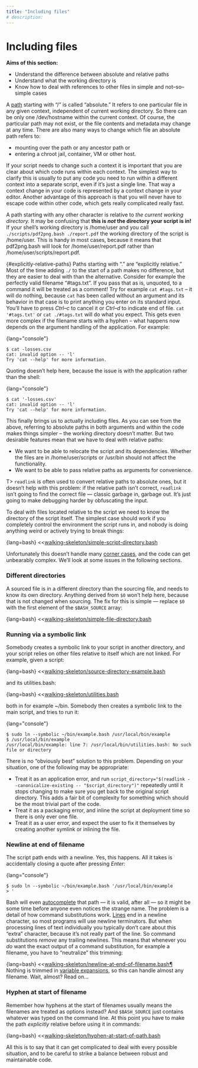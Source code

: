 ```yaml
---
title: "Including files"
# description:
---
```


# Including files


**Aims of this section:**

- Understand the difference between absolute and relative paths
- Understand what the working directory is
- Know how to deal with references to other files in simple and not–so–simple cases

A [path](#path) starting with “/” is called “absolute.” It refers to one particular file in any given context, independent of current working directory. So there can be only one /dev/hostname within the current context. Of course, the particular path may not exist, or the file contents and metadata may change at any time. There are also many ways to change which file an absolute path refers to:

- mounting over the path or any ancestor path or
- entering a chroot jail, container, VM or other host.

If your script needs to change such a context it is important that you are clear about which code runs within each context. The simplest way to clarify this is usually to put any code you need to run within a different context into a separate script, even if it’s just a single line. That way a context change in your code is represented by a context change in your editor. Another advantage of this approach is that you will never have to escape code within other code, which gets really complicated really fast.

A path starting with any other character is relative to *the current working directory.* It may be confusing that **this is *not* the directory your script is in!** If your shell’s working directory is /home/user and you call `./scripts/pdf2png.bash ./report.pdf` the working directory of the script is /home/user. This is handy in most cases, because it means that pdf2png.bash will look for /home/user/report.pdf rather than /home/user/scripts/report.pdf.

{#explicitly-relative-paths}
Paths starting with “.” are “explicitly relative.” Most of the time adding `./` to the start of a path makes no difference, but they are easier to deal with than the alternative. Consider for example the perfectly valid filename “#tags.txt”. If you pass that as is, unquoted, to a command it will be treated as a comment! Try for example `cat #tags.txt` – it will do nothing, because `cat` has been called without an argument and its behavior in that case is to print anything you enter on its standard input. You’ll have to press *Ctrl–c* to cancel it or *Ctrl–d* to indicate end of file. `cat '#tags.txt'` or `cat ./#tags.txt` will do what you expect. This gets even more complex if the filename starts with a hyphen – what happens now depends on the argument handling of the application. For example:

{lang="console"}
```
$ cat -losses.csv
cat: invalid option -- 'l'
Try 'cat --help' for more information.
```

Quoting doesn’t help here, because the issue is with the application rather than the shell:

{lang="console"}
```
$ cat '-losses.csv'
cat: invalid option -- 'l'
Try 'cat --help' for more information.
```

This finally brings us to actually including files. As you can see from the above, referring to absolute paths in both arguments and within the code makes things simpler – the working directory doesn’t matter. But two desirable features mean that we have to deal with relative paths:

- We want to be able to relocate the script and its dependencies. Whether the files are in /home/user/scripts or /usr/bin should not affect the functionality.
- We want to be able to pass relative paths as arguments for convenience.

T> `readlink` is often used to convert relative paths to absolute ones, but it doesn’t help with this problem: if the relative path isn’t correct, `readlink` isn’t going to find the correct file — classic garbage in, garbage out. It’s just going to make debugging harder by obfuscating the input.

To deal with files located relative to the script we need to know the directory of the script itself. The simplest case should work if you completely control the environment the script runs in, and nobody is doing anything weird or actively trying to break things:

{lang=bash}
<<[walking-skeleton/simple-script-directory.bash](./protected/code/src/walking-skeleton/simple-script-directory.bash)

Unfortunately this doesn’t handle many [corner cases](https://stackoverflow.com/q/59895/96588), and the code can get unbearably complex. We’ll look at some issues in the following sections.

### Different directories

A sourced file is in a different directory than the sourcing file, and needs to know its own directory. Anything derived from `$0` won’t help here, because that is not changed when sourcing. The fix for this is simple — replace `$0` with the first element of the `$BASH_SOURCE` array:

{lang=bash}
<<[walking-skeleton/simple-file-directory.bash](./protected/code/src/walking-skeleton/simple-file-directory.bash)

### Running via a symbolic link

Somebody creates a symbolic link to your script in another directory, and your script relies on other files relative to itself which are not linked. For example, given a script:

{lang=bash}
<<[walking-skeleton/source-directory-example.bash](./protected/code/src/walking-skeleton/source-directory-example.bash)

and its utilities.bash:

{lang=bash}
<<[walking-skeleton/utilities.bash](./protected/code/src/walking-skeleton/utilities.bash)

both in for example ~/bin. Somebody then creates a symbolic link to the main script, and tries to run it:

{lang="console"}
```
$ sudo ln --symbolic ~/bin/example.bash /usr/local/bin/example
$ /usr/local/bin/example
/usr/local/bin/example: line 7: /usr/local/bin/utilities.bash: No such file or directory
```

There is no “obviously best” solution to this problem. Depending on your situation, one of the following may be appropriate:

- Treat it as an application error, and run `script_directory="$(readlink --canonicalize-existing -- "$script_directory")"` repeatedly until it stops changing to make sure you get back to the original script directory. This adds a fair bit of complexity for something which should be the most trivial part of the code.
- Treat it as a packaging error, and inline the script at deployment time so there is only ever one file.
- Treat it as a user error, and expect the user to fix it themselves by creating another symlink or inlining the file.

### Newline at end of filename

The script path ends with a newline. Yes, this happens. All it takes is accidentally closing a quote after pressing *Enter:*

{lang="console"}
```
$ sudo ln --symbolic ~/bin/example.bash '/usr/local/bin/example
> '
```

Bash will even [autocomplete](#autocompletion) that path — it is valid, after all — so it might be some time before anyone even notices the strange name. The problem is a detail of how command substitutions work. [Lines](#newlines) end in a newline character, so most programs will use newline terminators. But when processing lines of text individually you typically don’t care about this “extra” character, because it’s not really part of the line. So command substitutions *remove* any trailing newlines. This means that whenever you *do* want the exact output of a command substitution, for example a filename, you have to “neutralize” this trimming:

{lang=bash}
<<[walking-skeleton/newline-at-end-of-filename.bash¶](./protected/code/src/walking-skeleton/newline-at-end-of-filename.bash␊)
Nothing is trimmed in [variable expansions](#variable-expansion), so this can handle almost any filename. Wait, almost? Read on…

### Hyphen at start of filename

Remember how hyphens at the start of filenames usually means the filenames are treated as options instead? And `$BASH_SOURCE` just contains whatever was typed on the command line. At this point you have to make the path *explicitly* relative before using it in commands:

{lang=bash}
<<[walking-skeleton/hyphen-at-start-of-path.bash](./protected/code/src/walking-skeleton/hyphen-at-start-of-path.bash)

All this is to say that it can get complicated to deal with every possible situation, and to be careful to strike a balance between robust and maintainable code.
